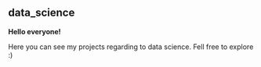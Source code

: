 ## data_science

**Hello everyone!** 

Here you can see my projects regarding to data science. 
Fell free to explore :)

